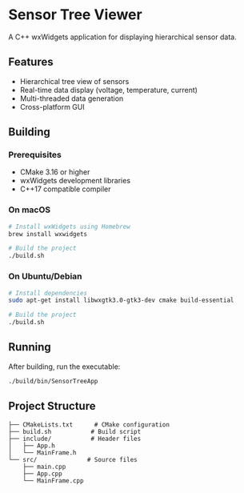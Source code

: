 # Sensor Tree Viewer

A C++ wxWidgets application for displaying hierarchical sensor data.

## Features
- Hierarchical tree view of sensors
- Real-time data display (voltage, temperature, current)
- Multi-threaded data generation
- Cross-platform GUI

## Building

### Prerequisites
- CMake 3.16 or higher
- wxWidgets development libraries
- C++17 compatible compiler

### On macOS
```bash
# Install wxWidgets using Homebrew
brew install wxwidgets

# Build the project
./build.sh
```

### On Ubuntu/Debian
```bash
# Install dependencies
sudo apt-get install libwxgtk3.0-gtk3-dev cmake build-essential

# Build the project
./build.sh
```

## Running
After building, run the executable:
```bash
./build/bin/SensorTreeApp
```

## Project Structure
```
├── CMakeLists.txt      # CMake configuration
├── build.sh           # Build script
├── include/           # Header files
│   ├── App.h
│   └── MainFrame.h
└── src/              # Source files
    ├── main.cpp
    ├── App.cpp
    └── MainFrame.cpp
```